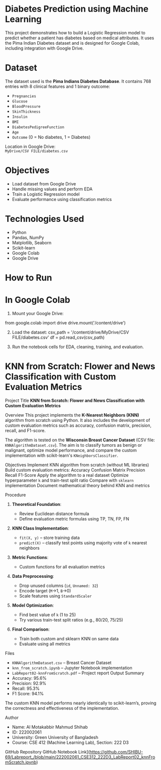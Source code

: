 #  Diabetes Prediction using Machine Learning

This project demonstrates how to build a Logistic Regression model to predict whether a patient has diabetes based on medical attributes. It uses the Pima Indian Diabetes dataset and is designed for Google Colab, including integration with Google Drive.



# Dataset

The dataset used is the **Pima Indians Diabetes Database**. It contains 768 entries with 8 clinical features and 1 binary outcome:

- `Pregnancies`
- `Glucose`
- `BloodPressure`
- `SkinThickness`
- `Insulin`
- `BMI`
- `DiabetesPedigreeFunction`
- `Age`
- `Outcome` (0 = No diabetes, 1 = Diabetes)

Location in Google Drive:  
`MyDrive/CSV FILE/diabetes.csv`



# Objectives

- Load dataset from Google Drive
- Handle missing values and perform EDA
- Train a Logistic Regression model
- Evaluate performance using classification metrics



# Technologies Used

- Python
- Pandas, NumPy
- Matplotlib, Seaborn
- Scikit-learn
- Google Colab
- Google Drive


# How to Run

# In Google Colab
1. Mount your Google Drive:
   
from google.colab import drive
drive.mount('/content/drive')

2. Load the dataset:
csv_path = '/content/drive/MyDrive/CSV FILE/diabetes.csv'
df = pd.read_csv(csv_path)

3. Run the notebook cells for EDA, cleaning, training, and evaluation.
# KNN from Scratch: Flower and News Classification with Custom Evaluation Metrics

Project Title
**KNN from Scratch: Flower and News Classification with Custom Evaluation Metrics**

Overview
This project implements the **K-Nearest Neighbors (KNN)** algorithm from scratch using Python. It also includes the development of custom evaluation metrics such as accuracy, confusion matrix, precision, recall, and F1-score.

The algorithm is tested on the **Wisconsin Breast Cancer Dataset** (CSV file: `KNNAlgorithmDataset.csv`). The aim is to classify tumors as benign or malignant, optimize model performance, and compare the custom implementation with scikit-learn's `KNeighborsClassifier`.

Objectives
 Implement KNN algorithm from scratch (without ML libraries)
 Build custom evaluation metrics:
 Accuracy
 Confusion Matrix
 Precision
 Recall
 F1-Score
Apply the algorithm to a real dataset
Optimize hyperparameter `k` and train-test split ratio
Compare with `sklearn` implementation
Document mathematical theory behind KNN and metrics

Procedure
1. **Theoretical Foundation**:
   - Review Euclidean distance formula
   - Define evaluation metric formulas using TP, TN, FP, FN

2. **KNN Class Implementation**:
   - `fit(X, y)` – store training data
   - `predict(X)` – classify test points using majority vote of `k` nearest neighbors

3. **Metric Functions**:
   - Custom functions for all evaluation metrics

4. **Data Preprocessing**:
   - Drop unused columns (`id`, `Unnamed: 32`)
   - Encode target (`M`→1, `B`→0)
   - Scale features using `StandardScaler`

5. **Model Optimization**:
   - Find best value of `k` (1 to 25)
   - Try various train-test split ratios (e.g., 80/20, 75/25)

6. **Final Comparison**:
   - Train both custom and sklearn KNN on same data
   - Evaluate using all metrics

Files
- `KNNAlgorithmDataset.csv` – Breast Cancer Dataset
- `knn_from_scratch.ipynb` – Jupyter Notebook implementation
- `LabReport02-knnFromScratch.pdf` – Project report
Output Summary
- Accuracy: 95.6%
- Precision: 92.9%
- Recall: 95.3%
- F1 Score: 94.1%

The custom KNN model performs nearly identically to scikit-learn’s, proving the correctness and effectiveness of the implementation.

Author
- Name: Al Motakabbir Mahmud Shihab  
- ID: 222002061  
- University: Green University of Bangladesh  
- Course: CSE 412 (Machine Learning Lab), Section: 222 D3  

GitHub Repository
GitHub Notebook Link](https://github.com/SHIBU-69/Labreport_/blob/main/222002061_CSE312_222D3_LabReport02_knnFromScratch.ipynb)
